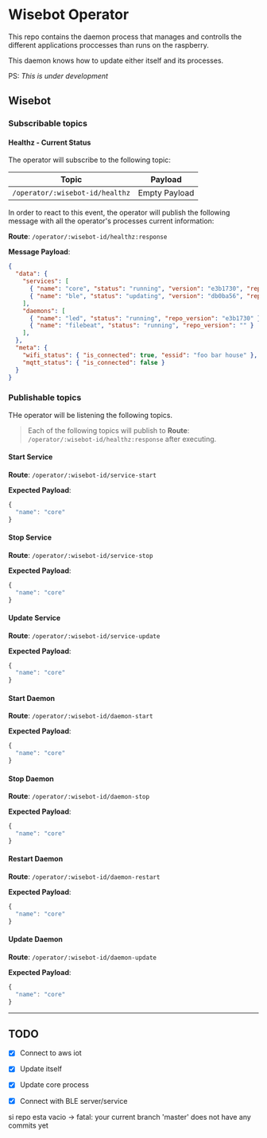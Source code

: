 # Wisebot Operator

This repo contains the daemon process that manages and controlls the different applications proccesses than runs on the raspberry.

This daemon knows how to update either itself and its processes.

PS: *This is under development*

## Wisebot

### Subscribable topics

#### Healthz - Current Status

The operator will subscribe to the following topic:

| Topic | Payload |
|:-----:|:---:|
|`/operator/:wisebot-id/healthz`| Empty Payload |

In order to react to this event, the operator will publish the following message with all the operator's processes current information:

**Route**: `/operator/:wisebot-id/healthz:response`

**Message Payload**:

```json
{
  "data": {
    "services": [
      { "name": "core", "status": "running", "version": "e3b1730", "repo_version": "e3b1730" },
      { "name": "ble", "status": "updating", "version": "db0ba56", "repo_version": "fddc960" }
    ],
    "daemons": [
      { "name": "led", "status": "running", "repo_version": "e3b1730" },
      { "name": "filebeat", "status": "running", "repo_version": "" }
    ],
  },
  "meta": {
    "wifi_status": { "is_connected": true, "essid": "foo bar house" },
    "mqtt_status": { "is_connected": false }
  }
}
```

### Publishable topics

THe operator will be listening the following topics.

> Each of the following topics will publish to **Route**: `/operator/:wisebot-id/healthz:response` after executing.

#### Start Service

**Route**: `/operator/:wisebot-id/service-start`

**Expected Payload**:

```js
{
  "name": "core"
}
```

#### Stop Service

**Route**: `/operator/:wisebot-id/service-stop`

**Expected Payload**:

```js
{
  "name": "core"
}
```

#### Update Service

**Route**: `/operator/:wisebot-id/service-update`

**Expected Payload**:

```js
{
  "name": "core"
}
```

#### Start Daemon

**Route**: `/operator/:wisebot-id/daemon-start`

**Expected Payload**:

```js
{
  "name": "core"
}
```

#### Stop Daemon

**Route**: `/operator/:wisebot-id/daemon-stop`

**Expected Payload**:

```js
{
  "name": "core"
}
```

#### Restart Daemon

**Route**: `/operator/:wisebot-id/daemon-restart`

**Expected Payload**:

```js
{
  "name": "core"
}
```

#### Update Daemon

**Route**: `/operator/:wisebot-id/daemon-update`

**Expected Payload**:

```js
{
  "name": "core"
}
```
------

## TODO

- [X] Connect to aws iot
- [X] Update itself
- [X] Update core process
- [X] Connect with BLE server/service


si repo esta vacio -> fatal: your current branch 'master' does not have any commits yet
